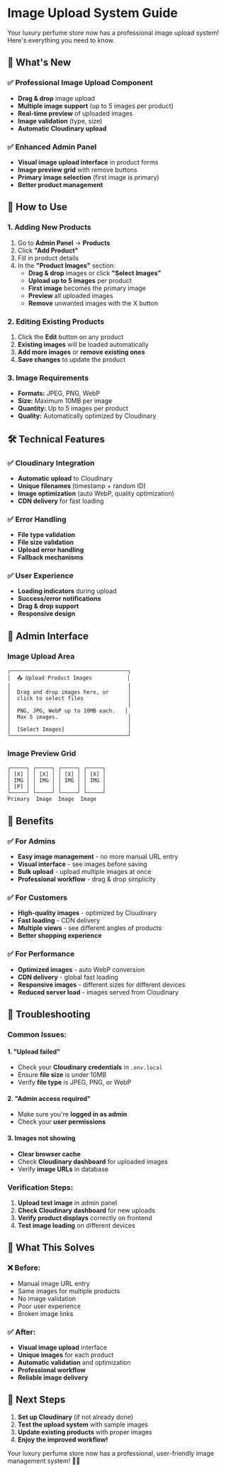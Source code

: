 # Image Upload System Guide

Your luxury perfume store now has a professional image upload system! Here's everything you need to know.

## 🎯 **What's New**

### **✅ Professional Image Upload Component**
- **Drag & drop** image upload
- **Multiple image support** (up to 5 images per product)
- **Real-time preview** of uploaded images
- **Image validation** (type, size)
- **Automatic Cloudinary upload**

### **✅ Enhanced Admin Panel**
- **Visual image upload interface** in product forms
- **Image preview grid** with remove buttons
- **Primary image selection** (first image is primary)
- **Better product management**

## 🚀 **How to Use**

### **1. Adding New Products**
1. Go to **Admin Panel** → **Products**
2. Click **"Add Product"**
3. Fill in product details
4. In the **"Product Images"** section:
   - **Drag & drop** images or click **"Select Images"**
   - **Upload up to 5 images** per product
   - **First image** becomes the primary image
   - **Preview** all uploaded images
   - **Remove** unwanted images with the X button

### **2. Editing Existing Products**
1. Click the **Edit** button on any product
2. **Existing images** will be loaded automatically
3. **Add more images** or **remove existing ones**
4. **Save changes** to update the product

### **3. Image Requirements**
- **Formats:** JPEG, PNG, WebP
- **Size:** Maximum 10MB per image
- **Quantity:** Up to 5 images per product
- **Quality:** Automatically optimized by Cloudinary

## 🛠️ **Technical Features**

### **✅ Cloudinary Integration**
- **Automatic upload** to Cloudinary
- **Unique filenames** (timestamp + random ID)
- **Image optimization** (auto WebP, quality optimization)
- **CDN delivery** for fast loading

### **✅ Error Handling**
- **File type validation**
- **File size validation**
- **Upload error handling**
- **Fallback mechanisms**

### **✅ User Experience**
- **Loading indicators** during upload
- **Success/error notifications**
- **Drag & drop support**
- **Responsive design**

## 📱 **Admin Interface**

### **Image Upload Area**
```
┌─────────────────────────────────────┐
│  📤 Upload Product Images           │
│                                     │
│  Drag and drop images here, or      │
│  click to select files              │
│                                     │
│  PNG, JPG, WebP up to 10MB each.   │
│  Max 5 images.                      │
│                                     │
│  [Select Images]                    │
└─────────────────────────────────────┘
```

### **Image Preview Grid**
```
┌─────┐ ┌─────┐ ┌─────┐ ┌─────┐
│ [X] │ │ [X] │ │ [X] │ │ [X] │
│ IMG │ │ IMG │ │ IMG │ │ IMG │
│ [P] │ │     │ │     │ │     │
└─────┘ └─────┘ └─────┘ └─────┘
Primary  Image  Image  Image
```

## 🎨 **Benefits**

### **✅ For Admins**
- **Easy image management** - no more manual URL entry
- **Visual interface** - see images before saving
- **Bulk upload** - upload multiple images at once
- **Professional workflow** - drag & drop simplicity

### **✅ For Customers**
- **High-quality images** - optimized by Cloudinary
- **Fast loading** - CDN delivery
- **Multiple views** - see different angles of products
- **Better shopping experience**

### **✅ For Performance**
- **Optimized images** - auto WebP conversion
- **CDN delivery** - global fast loading
- **Responsive images** - different sizes for different devices
- **Reduced server load** - images served from Cloudinary

## 🔧 **Troubleshooting**

### **Common Issues:**

#### 1. **"Upload failed"**
- Check your **Cloudinary credentials** in `.env.local`
- Ensure **file size** is under 10MB
- Verify **file type** is JPEG, PNG, or WebP

#### 2. **"Admin access required"**
- Make sure you're **logged in as admin**
- Check your **user permissions**

#### 3. **Images not showing**
- **Clear browser cache**
- Check **Cloudinary dashboard** for uploaded images
- Verify **image URLs** in database

### **Verification Steps:**
1. **Upload test image** in admin panel
2. **Check Cloudinary dashboard** for new uploads
3. **Verify product displays** correctly on frontend
4. **Test image loading** on different devices

## 🎉 **What This Solves**

### **❌ Before:**
- Manual image URL entry
- Same images for multiple products
- No image validation
- Poor user experience
- Broken image links

### **✅ After:**
- **Visual image upload** interface
- **Unique images** for each product
- **Automatic validation** and optimization
- **Professional workflow**
- **Reliable image delivery**

## 🚀 **Next Steps**

1. **Set up Cloudinary** (if not already done)
2. **Test the upload system** with sample images
3. **Update existing products** with proper images
4. **Enjoy the improved workflow!**

Your luxury perfume store now has a professional, user-friendly image management system! 🎨✨
